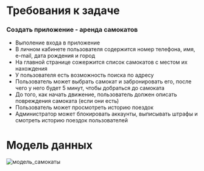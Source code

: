 # Требования к задаче
### Создать приложение - аренда самокатов
+ Выполение входа в приложение
+ В личном кабинете пользователя содержится номер телефона, имя, e-mail, дата рождения и город
+ На главной странице сожержится список самокатов с местом их нахождения
+ У пользователя есть возможность поиска по адресу
+ Пользователь может выбрать самокат и забронировать его, после чего у него будет 5 минут, чтобы добраться до самоката
+ До того, как начать движение, пользователь должен описать повреждения самоката (если они есть)
+ Пользователь может просмотреть историю поездок
+ Администратор может блокировать аккаунты, выписывать штрафы и смотреть историю поездок пользователей


# Модель данных
![модель_самокаты](https://user-images.githubusercontent.com/104301958/198608897-a9d182ad-fb1c-4324-aae0-59d23bcebb59.jpg)
